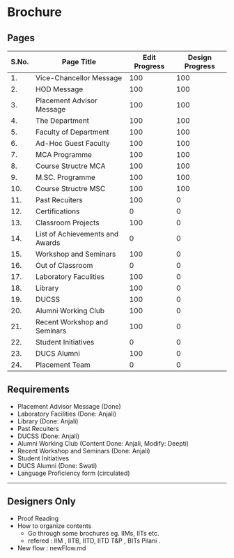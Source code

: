 # Brochure

## Pages

|S.No.|Page Title|Edit Progress|Design Progress|
|-|-|-|-|
|1.|Vice-Chancellor Message|100|100|
|2.|HOD Message|100|100|
|3.|Placement Advisor Message|100|100|
|4.|The Department|100|100|
|5.|Faculty of Department|100|100|
|6.|Ad-Hoc Guest Faculty|100|100|
|7.|MCA Programme|100|100|
|8.|Course Structre MCA|100|100|
|9.|M.SC. Programme|100|100|
|10.|Course Structre MSC|100|100|
|11.|Past Recuiters|100|0|
|12.|Certifications|0|0|
|13.|Classroom Projects|100|0|
|14.|List of Achievements and Awards|0|0|
|15.|Workshop and Seminars|100|0|
|16.|Out of Classroom|0|0|
|17.|Laboratory Faculities|100|0|
|18.|Library|100|0|
|19.|DUCSS|100|0|
|20.|Alumni Working Club|100|0|
|21.|Recent Workshop and Seminars|100|0|
|22.|Student Initiatives|0|0|
|23.|DUCS Alumni|100|0|
|24.|Placement Team|0|0|

## Requirements 

- Placement Advisor Message (Done)
- Laboratory Facilities	(Done: Anjali)
- Library	(Done: Anjali)
- Past Recuiters 
- DUCSS	(Done: Anjali)
- Alumni Working Club	(Content Done: Anjali, Modify: Deepti)
- Recent Workshop and Seminars (Done: Anjali)
- Student Initiatives	
- DUCS Alumni (Done: Swati)
- Language Proficiency form (circulated)

---

## Designers Only

- Proof Reading
- How to organize contents
  - Go through some brochures eg. IIMs, IITs etc.
  - refered : IIM , IITB, IITD, IITD T&P , BITs Pilani . 
- New flow : newFlow.md 
















